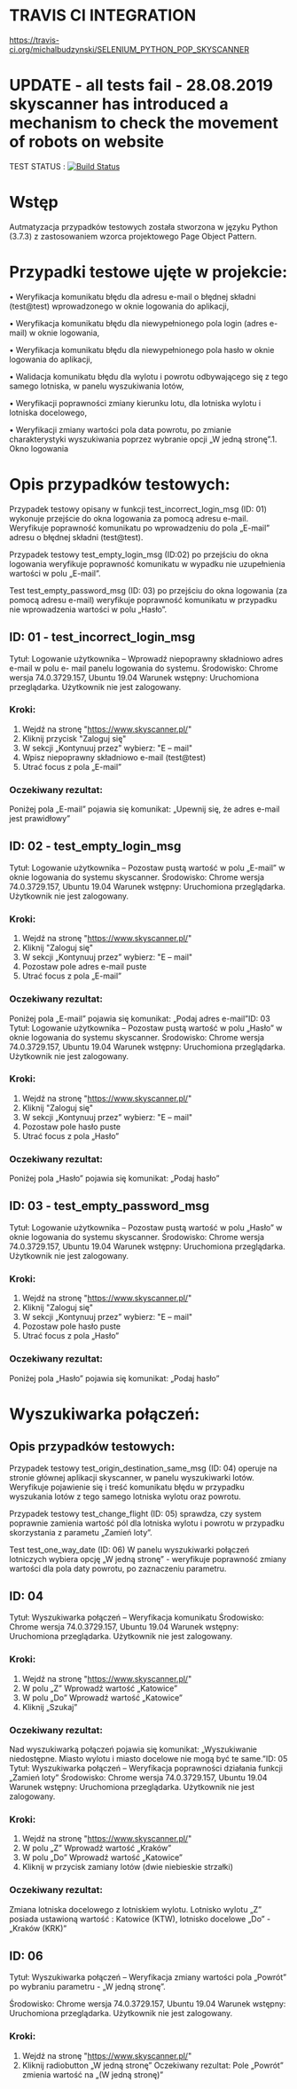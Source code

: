 # TRAVIS CI INTEGRATION
https://travis-ci.org/michalbudzynski/SELENIUM_PYTHON_POP_SKYSCANNER
# UPDATE - all tests fail - 28.08.2019 skyscanner has introduced a mechanism to check the movement of robots on website



TEST STATUS :
[![Build Status](https://travis-ci.org/michalbudzynski/SELENIUM_PYTHON_POP_SKYSCANNER.svg?branch=master)](https://travis-ci.org/michalbudzynski/SELENIUM_PYTHON_POP_SKYSCANNER)


# Wstęp

Autmatyzacja przypadków testowych została stworzona w języku Python (3.7.3) z zastosowaniem wzorca
projektowego Page Object Pattern.


# Przypadki testowe ujęte w projekcie:

• Weryfikacja komunikatu błędu dla adresu e-mail o błędnej składni (test@test) wprowadzonego w
oknie logowania do aplikacji,

• Weryfikacja komunikatu błędu dla niewypełnionego pola login (adres e-mail) w oknie logowania,

• Weryfikacja komunikatu błędu dla niewypełnionego pola hasło w oknie logowania do aplikacji,

• Walidacja komunikatu błędu dla wylotu i powrotu odbywającego się z tego samego
lotniska, w panelu wyszukiwania lotów,

• Weryfikacji poprawności zmiany kierunku lotu, dla lotniska wylotu i lotniska docelowego,

• Weryfikacji zmiany wartości pola data powrotu, po zmianie charakterystyki wyszukiwania
poprzez wybranie opcji „W jedną stronę”.1. Okno logowania

# Opis przypadków testowych:
Przypadek testowy opisany w funkcji test_incorrect_login_msg (ID: 01) wykonuje przejście do
okna logowania za pomocą adresu e-mail. Weryfikuje poprawność komunikatu po wprowadzeniu
do pola „E-mail” adresu o błędnej składni (test@test).

Przypadek testowy test_empty_login_msg (ID:02) po przejściu do okna logowania weryfikuje
poprawność komunikatu w wypadku nie uzupełnienia wartości w polu „E-mail”.

Test test_empty_password_msg (ID: 03) po przejściu do okna logowania (za pomocą adresu e-mail)
weryfikuje poprawność komunikatu w przypadku nie wprowadzenia wartości w polu „Hasło”.

## ID: 01 - test_incorrect_login_msg
Tytuł: Logowanie użytkownika – Wprowadź niepoprawny składniowo adres e-mail w polu e-
mail panelu logowania do systemu.
Środowisko: Chrome wersja 74.0.3729.157, Ubuntu 19.04
Warunek wstępny: Uruchomiona przeglądarka. Użytkownik nie jest zalogowany.
### Kroki:
1. Wejdź na stronę "https://www.skyscanner.pl/"
2. Kliknij przycisk "Zaloguj się"
3. W sekcji „Kontynuuj przez” wybierz: "E – mail"
4. Wpisz niepoprawny składniowo e-mail (test@test)
5. Utrać focus z pola „E-mail”

### Oczekiwany rezultat:
Poniżej pola „E-mail” pojawia się komunikat: „Upewnij się, że adres e-mail jest prawidłowy”

## ID: 02 - test_empty_login_msg
Tytuł: Logowanie użytkownika – Pozostaw pustą wartość w polu „E-mail” w oknie logowania
do systemu skyscanner.
Środowisko: Chrome wersja 74.0.3729.157, Ubuntu 19.04
Warunek wstępny: Uruchomiona przeglądarka. Użytkownik nie jest zalogowany.

### Kroki:
1. Wejdź na stronę "https://www.skyscanner.pl/"
2. Kliknij "Zaloguj się"
3. W sekcji „Kontynuuj przez” wybierz: "E – mail"
4. Pozostaw pole adres e-mail puste
5. Utrać focus z pola „E-mail”

### Oczekiwany rezultat:
Poniżej pola „E-mail” pojawia się komunikat: „Podaj adres e-mail”ID: 03
Tytuł: Logowanie użytkownika – Pozostaw pustą wartość w polu „Hasło” w oknie logowania
do systemu skyscanner.
Środowisko: Chrome wersja 74.0.3729.157, Ubuntu 19.04
Warunek wstępny: Uruchomiona przeglądarka. Użytkownik nie jest zalogowany.

### Kroki:
1. Wejdź na stronę "https://www.skyscanner.pl/"
2. Kliknij "Zaloguj się"
3. W sekcji „Kontynuuj przez” wybierz: "E – mail"
4. Pozostaw pole hasło puste
5. Utrać focus z pola „Hasło”

### Oczekiwany rezultat:
Poniżej pola „Hasło” pojawia się komunikat: „Podaj hasło”


## ID: 03 - test_empty_password_msg
Tytuł: Logowanie użytkownika – Pozostaw pustą wartość w polu „Hasło” w oknie logowania
do systemu skyscanner.
Środowisko: Chrome wersja 74.0.3729.157, Ubuntu 19.04
Warunek wstępny: Uruchomiona przeglądarka. Użytkownik nie jest zalogowany.

### Kroki:
1. Wejdź na stronę "https://www.skyscanner.pl/"
2. Kliknij "Zaloguj się"
3. W sekcji „Kontynuuj przez” wybierz: "E – mail"
4. Pozostaw pole hasło puste
5. Utrać focus z pola „Hasło”

### Oczekiwany rezultat:
Poniżej pola „Hasło” pojawia się komunikat: „Podaj hasło”

# Wyszukiwarka połączeń:

## Opis przypadków testowych:
Przypadek testowy test_origin_destination_same_msg (ID: 04) operuje na stronie głównej aplikacji
skyscanner, w panelu wyszukiwarki lotów. Weryfikuje pojawienie się i treść komunikatu błędu w
przypadku wyszukania lotów z tego samego lotniska wylotu oraz powrotu.

Przypadek testowy test_change_flight (ID: 05) sprawdza, czy system poprawnie zamienia wartość
pól dla lotniska wylotu i powrotu w przypadku skorzystania z parametu „Zamień loty”.

Test test_one_way_date (ID: 06) W panelu wyszukiwarki połączeń lotniczych wybiera opcję „W
jedną stronę” - weryfikuje poprawność zmiany wartości dla pola daty powrotu, po zaznaczeniu
parametru.

## ID: 04
Tytuł: Wyszukiwarka połączeń – Weryfikacja komunikatu
Środowisko: Chrome wersja 74.0.3729.157, Ubuntu 19.04
Warunek wstępny: Uruchomiona przeglądarka. Użytkownik nie jest zalogowany.

### Kroki:
1. Wejdź na stronę "https://www.skyscanner.pl/"
2. W polu „Z” Wprowadź wartość „Katowice”
3. W polu „Do” Wprowadź wartość „Katowice”
4. Kliknij „Szukaj”

### Oczekiwany rezultat:
Nad wyszukiwarką połączeń pojawia się komunikat: „Wyszukiwanie niedostępne. Miasto wylotu i
miasto docelowe nie mogą być te same.”ID: 05
Tytuł: Wyszukiwarka połączeń – Weryfikacja poprawności działania funkcji „Zamień loty”
Środowisko: Chrome wersja 74.0.3729.157, Ubuntu 19.04
Warunek wstępny: Uruchomiona przeglądarka. Użytkownik nie jest zalogowany.

### Kroki:
1. Wejdź na stronę "https://www.skyscanner.pl/"
2. W polu „Z” Wprowadź wartość „Kraków”
3. W polu „Do” Wprowadź wartość „Katowice”
4. Kliknij w przycisk zamiany lotów (dwie niebieskie strzałki)

### Oczekiwany rezultat:
Zmiana lotniska docelowego z lotniskiem wylotu. Lotnisko wylotu „Z” posiada ustawioną wartość :
Katowice (KTW), lotnisko docelowe „Do” - „Kraków (KRK)”

## ID: 06
Tytuł: Wyszukiwarka połączeń – Weryfikacja zmiany wartości pola „Powrót” po wybraniu
parametru - „W jedną stronę”.

Środowisko: Chrome wersja 74.0.3729.157, Ubuntu 19.04
Warunek wstępny: Uruchomiona przeglądarka. Użytkownik nie jest zalogowany.

### Kroki:
1. Wejdź na stronę "https://www.skyscanner.pl/"
2. Kliknij radiobutton „W jedną stronę”
Oczekiwany rezultat:
Pole „Powrót” zmienia wartość na „(W jedną stronę)”
